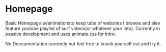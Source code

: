 Homepage
========

Basic Homepage w/animationsto keep tabs of websites I browse and also feature youtube playlist of surf videos(or whatever your into). Currently in passive development and uses animate.css for intro. 

No Doccumentation currently but feel free to knock yourself out and try it.
